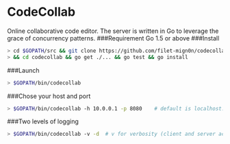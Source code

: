 # CodeCollab

Online collaborative code editor. The server is written in Go to leverage the grace of concurrency patterns.
###Requirement
Go 1.5 or above
###Install
```sh
> cd $GOPATH/src && git clone https://github.com/filet-mign0n/codecollab \
> && cd codecollab && go get ./... && go test && go install
```
###Launch
```sh
> $GOPATH/bin/codecollab
```
###Chose your host and port
```sh
> $GOPATH/bin/codecollab -h 10.0.0.1 -p 8080	# default is localhost:8000
```
###Two levels of logging
```sh
> $GOPATH/bin/codecollab -v	-d	# v for verbosity (client and server activity), d for debug
```
